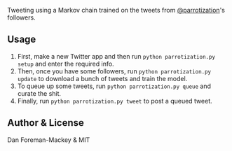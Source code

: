 Tweeting using a Markov chain trained on the tweets from [@parrotization](https://twitter.com/parrotization)'s followers.

Usage
-----

1. First, make a new Twitter app and then run `python parrotization.py setup` and enter the required info.
2. Then, once you have some followers, run `python parrotization.py update` to download a bunch of tweets and train the model.
3. To queue up some tweets, run `python parrotization.py queue` and curate the shit.
4. Finally, run `python parrotization.py tweet` to post a queued tweet.

Author & License
----------------

Dan Foreman-Mackey & MIT
